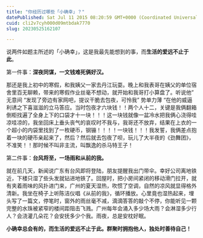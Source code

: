 ```yaml
---
title: "你经历过哪些「小确幸」？"
datePublished: Sat Jul 11 2015 08:20:59 GMT+0000 (Coordinated Universal Time)
cuid: cli2v7cyh000d09mtbdak7770
slug: 20230525162107

---
```


说两件如题主所述的「小确幸」，这是我最先能想到的事，而**生活的爱远不止于此**。

第一件事：**深夜同谋，一文钱难死俩好汉。**

那还是我上初中的寒假，和我姨父一家去丹江玩耍。晚上和我表哥在姨父的单位宿舍里百无聊赖，带来的寒假作业丝毫不想动，就开始和我哥打小算盘了。听说他” 无意间 “发现了旁边有家网吧，提议干脆去包夜，可怜我” 势单力薄 “在他的威逼利诱之下喜滋滋的立马答应。当时包夜才六块钱！！两个人十二，关键是我俩翻箱倒柜找遍了全身上下的口袋才十一块！！！这一块钱就像一盆冷水把我俩心浇得哇凉哇凉的，我坐回床上垂头丧气的哀叹时不我与，我哥还不放弃，结果在上衣的一个超小的内袋里找到了一枚硬币，钢镚！！！！一块钱！！！我发誓，我俩差点抱着一块的硬币亲起来了，然后？然后就去包夜了呗，玩儿了大半夜的《劲舞团》，不准笑！！那时候不叫非主流，叫飘逸的杀马特王子！

第二件事：**台风将至，一场雨和从前的我。**

就在前几天，新闻说广东有台风即将登陆，朋友提醒我出门带伞。幸好公司离地铁近，下楼只湿了些头发就钻进地铁了。回屋时，把小房间紧闭的移动滑门拉开，就有夹着雨味的风扑进门来，广州的夏天湿热，吹惯了空调，自然的凉风就显得格外清新。我坐在椅子上听陈洁仪唱《从前的我》，循环播放。心里竟也湿热起来，埋头写了一篇文，停笔时，窗外的雨丝毫不减，滴滴答答的敲个不停，你能听见一颗完整的水珠被紧窄的楼间距阻击飞溅。广州每年会涌入多少场大雨？会淋湿多少行人？会浇灌几朵花？会安抚多少个我。雨夜，总是安枕好眠。

**小确幸总会有的，而生活的爱远不止于此。群聚时拥抱他人，独处时善待自己！**